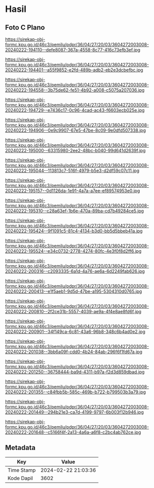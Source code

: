 # Hasil

## Foto C Plano

https://sirekap-obj-formc.kpu.go.id/46c3/pemilu/pdpr/36/04/27/20/03/3604272003008-20240222-194110--defe8087-367a-4558-8c77-416c73efb3ef.jpg

https://sirekap-obj-formc.kpu.go.id/46c3/pemilu/pdpr/36/04/27/20/03/3604272003008-20240222-194401--a55f9852-e2fd-489b-adb2-eb2e3dcbefbc.jpg

https://sirekap-obj-formc.kpu.go.id/46c3/pemilu/pdpr/36/04/27/20/03/3604272003008-20240222-194558--3b75de62-fe51-4b92-a008-c5075a207036.jpg

https://sirekap-obj-formc.kpu.go.id/46c3/pemilu/pdpr/36/04/27/20/03/3604272003008-20240222-194729--e7436c17-0c96-4cad-ac43-f6603ecb025e.jpg

https://sirekap-obj-formc.kpu.go.id/46c3/pemilu/pdpr/36/04/27/20/03/3604272003008-20240222-194906--0e9c9907-67e5-47be-8c09-9e0dfd507338.jpg

https://sirekap-obj-formc.kpu.go.id/46c3/pemilu/pdpr/36/04/27/20/03/3604272003008-20240222-195000--63315980-2ee2-48bc-b040-99d641d2639f.jpg

https://sirekap-obj-formc.kpu.go.id/46c3/pemilu/pdpr/36/04/27/20/03/3604272003008-20240222-195044--113813c7-516f-4979-b5e3-d2df59c07c11.jpg

https://sirekap-obj-formc.kpu.go.id/46c3/pemilu/pdpr/36/04/27/20/03/3604272003008-20240222-195157--0d1126da-1e91-4a7a-a7ee-ef89574953e0.jpg

https://sirekap-obj-formc.kpu.go.id/46c3/pemilu/pdpr/36/04/27/20/03/3604272003008-20240222-195310--c28a63ef-1b6e-470a-89ba-cd7b49284ce5.jpg

https://sirekap-obj-formc.kpu.go.id/46c3/pemilu/pdpr/36/04/27/20/03/3604272003008-20240222-195424--9f1091c5-81c4-4134-b3d0-bb5d5bbeb41a.jpg

https://sirekap-obj-formc.kpu.go.id/46c3/pemilu/pdpr/36/04/27/20/03/3604272003008-20240222-195524--e34c0732-2778-4274-80fc-4e3f0f8d2ff6.jpg

https://sirekap-obj-formc.kpu.go.id/46c3/pemilu/pdpr/36/04/27/20/03/3604272003008-20240222-200316--c2093335-6a1d-4a76-ae6a-6d2249fab626.jpg

https://sirekap-obj-formc.kpu.go.id/46c3/pemilu/pdpr/36/04/27/20/03/3604272003008-20240222-200413--e1f5aeb1-9d5d-47be-a195-5304310d0765.jpg

https://sirekap-obj-formc.kpu.go.id/46c3/pemilu/pdpr/36/04/27/20/03/3604272003008-20240222-200810--2f2ce31b-5557-4039-ae9a-4f4e8ae8fd6f.jpg

https://sirekap-obj-formc.kpu.go.id/46c3/pemilu/pdpr/36/04/27/20/03/3604272003008-20240222-200901--34f149ca-6c81-43a6-96b8-348c6b4ad0e2.jpg

https://sirekap-obj-formc.kpu.go.id/46c3/pemilu/pdpr/36/04/27/20/03/3604272003008-20240222-201038--3bb6a09f-cdd0-4b24-84ab-296f6f1fd67a.jpg

https://sirekap-obj-formc.kpu.go.id/46c3/pemilu/pdpr/36/04/27/20/03/3604272003008-20240222-201250--36758444-ba9d-4311-b97a-f2d3d859dbad.jpg

https://sirekap-obj-formc.kpu.go.id/46c3/pemilu/pdpr/36/04/27/20/03/3604272003008-20240222-201355--c84fbb5b-585c-469b-b722-b799503b3a79.jpg

https://sirekap-obj-formc.kpu.go.id/46c3/pemilu/pdpr/36/04/27/20/03/3604272003008-20240222-201449--294b21e3-ca7d-4199-9797-6b003f12b946.jpg

https://sirekap-obj-formc.kpu.go.id/46c3/pemilu/pdpr/36/04/27/20/03/3604272003008-20240222-201648--c5166f4f-2a13-4a6a-a6f8-c2bc4ab762ce.jpg


## Metadata

| Key        | Value               |
| ---------- | ------------------- |
| Time Stamp | 2024-02-22 21:03:36 |
| Kode Dapil | 3602                |



